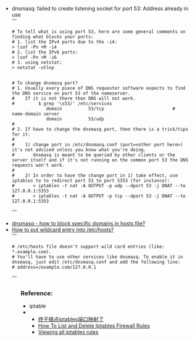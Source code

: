 
<ul>
<li> dnsmasq: failed to create listening socket for port 53: Address already in use </li>
'''

    # To tell what is using port 53, here are some general comments on finding what blocks your ports:
    # 1. list the IPv4 ports due to the -i4:
    > lsof -Pn +M -i4
    # 2. list the IPv6 ports:
    > lsof -Pn +M -i6
    # 3. using netstat:
    > netstat -utlnp


    # To change dnsmasq port?
    # 1. Usually every piece of DNS requester software expects to find the DNS service on port 53 of the nameserver. 
    #    If it is not there then DNS will not work.
    #         $ grep '\s53/' /etc/services 
                 domain          53/tcp                          # name-domain server
                 domain          53/udp
    #  
    # 2. If have to change the dnsmasq port, then there is a trick/tips for it:
    #
    #    1) change port in /etc/dnsmasq.conf (port=<other port here>) it's not advised unless you know what you're doing.
    #       dnsmasq is meant to be queried by other clients or the server itself and if it's not running on the common port 53 the DNS requests won't work.
    #
    #    2) In order to have the change port in 1) take effect, use iptables to to redirect port 53 to port 5353 (for instance):
    #       > iptables -t nat -A OUTPUT -p udp --dport 53 -j DNAT --to 127.0.0.1:5353
    #       > iptables -t nat -A OUTPUT -p tcp --dport 53 -j DNAT --to 127.0.0.1:5353


'''

<li> <a href="https://askubuntu.com/questions/150135/how-to-block-specific-domains-in-hosts-file/150180#150180"> dnsmasq - how to block specific domains in hosts file? </a> </li>

<li> <a href="https://stackoverflow.com/questions/20446930/how-to-put-wildcard-entry-into-etc-hosts"> How to put wildcard entry into /etc/hosts? </a> </li>
'''

    # /etc/hosts file doesn't support wild card entries (like: *.example.com).
    # You'll have to use other services like dnsmasq. To enable it in dnsmasq, just edit /etc/dnsmasq.conf and add the following line:
    # address=/example.com/127.0.0.1

'''

<ul>


<h3> Reference: </h3>
<ul>
    <li> iptable </li>
    <li>
        <ul>
            <li> <a href="https://my.oschina.net/javagg/blog/3239"> 终于搞点iptables端口映射了 </a> </li>
            <li> <a href="https://www.digitalocean.com/community/tutorials/how-to-list-and-delete-iptables-firewall-rules"> How To List and Delete Iptables Firewall Rules</a> </li>            
            <li> <a href="https://unix.stackexchange.com/questions/205867/viewing-all-iptables-rules"> Viewing all iptables rules </a> </li>
        </ul>
    </li>
</ul>

